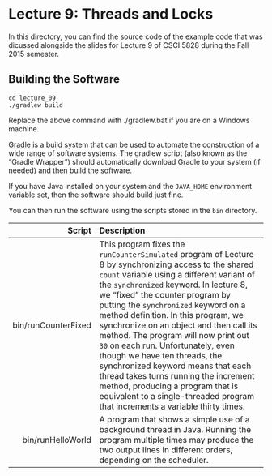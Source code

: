 # Lecture 9: Threads and Locks

In this directory, you can find the source code of the example code
that was dicussed alongside the slides for Lecture 9 of CSCI 5828
during the Fall 2015 semester.

## Building the Software

    cd lecture_09
    ./gradlew build

Replace the above command with ./gradlew.bat if you are on a Windows
machine.

[Gradle](http://gradle.org) is a build system that can be used to
automate the construction of a wide range of software systems. The
gradlew script (also known as the <q>Gradle Wrapper</q>) should
automatically download Gradle to your system (if needed) and then
build the software.

If you have Java installed on your system and the `JAVA_HOME`
environment variable set, then the software should build just fine.

You can then run the software using the scripts stored in the `bin`
directory.

|Script|Description|
|-----:|:----------|
|bin/runCounterFixed|This program fixes the `runCounterSimulated` program of Lecture 8 by synchronizing access to the shared `count` variable using a different variant of the `synchronized` keyword. In lecture 8, we <q>fixed</q> the counter program by putting the `synchronized` keyword on a method definition. In this program, we synchronize on an object and then call its method. The program will now print out `30` on each run. Unfortunately, even though we have ten threads, the synchronized keyword means that each thread takes turns running the increment method, producing a program that is equivalent to a single-threaded program that increments a variable thirty times.|
|bin/runHelloWorld|A program that shows a simple use of a background thread in Java. Running the program multiple times may produce the two output lines in different orders, depending on the scheduler.|

